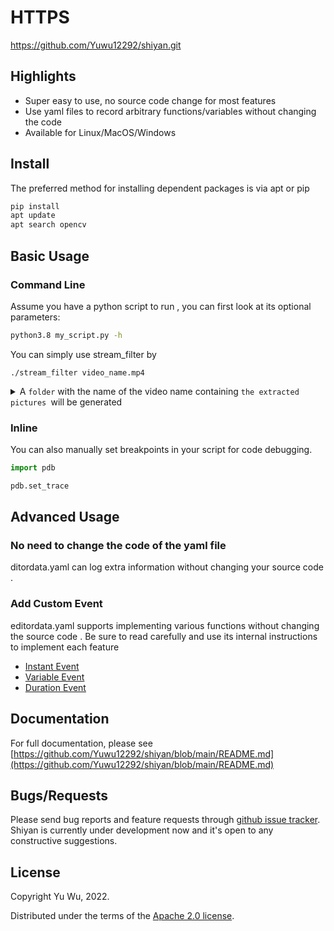 # HTTPS
https://github.com/Yuwu12292/shiyan.git
## Highlights
* Super easy to use, no source code change for most features
* Use yaml files to record arbitrary functions/variables without changing the code
* Available for Linux/MacOS/Windows

## Install

The preferred method for installing dependent packages is via apt or pip

```sh
pip install 
apt update
apt search opencv
```

## Basic Usage

### Command Line

Assume you have a python script to run , you can first look at its optional parameters:

```sh
python3.8 my_script.py -h
```

You can simply use stream_filter by

```
./stream_filter video_name.mp4
```

<details>
<summary>
 A <code>folder</code> with the name of the video name containing <code>the extracted pictures </code>will be generated
</summary>
</details>

### Inline

You can also manually set breakpoints in your script for code debugging.

```python
import pdb

pdb.set_trace

```


## Advanced Usage

### No need to change the code of the yaml file

ditordata.yaml can log extra information without changing your source code .

### Add Custom Event

editordata.yaml supports implementing various functions without changing the source code .
Be sure to read carefully and use its internal instructions to implement each feature

* [Instant Event](https://viztracer.readthedocs.io/en/stable/custom_event_intro.html#instant-event)
* [Variable Event](https://viztracer.readthedocs.io/en/stable/custom_event_intro.html#variable-event)
* [Duration Event](https://viztracer.readthedocs.io/en/stable/custom_event_intro.html#duration-event)



## Documentation

For full documentation, please see [https://github.com/Yuwu12292/shiyan/blob/main/README.md](https://github.com/Yuwu12292/shiyan/blob/main/README.md)

## Bugs/Requests

Please send bug reports and feature requests through [github issue tracker](https://github.com/gaogaotiantian/viztracer/issues). Shiyan is currently under development now and it's open to any constructive suggestions.

## License

Copyright Yu Wu, 2022.

Distributed under the terms of the  [Apache 2.0 license](https://github.com/gaogaotiantian/viztracer/blob/master/LICENSE).
